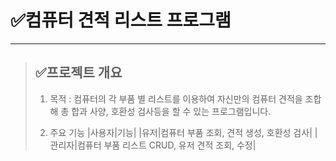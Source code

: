 # ✅컴퓨터 견적 리스트 프로그램
---------------------------------------------------------------------------

> ## ✅프로젝트 개요
> 1. 목적 : 컴퓨터의 각 부품 별 리스트를 이용하여 자신만의 컴퓨터 견적을 조합해 총 합과 사양, 호환성 검사등을 할 수 있는 프로그램입니다.
>
>
>
> 2. 주요 기능 
> |사용자|기능|
  |유저|컴퓨터 부품 조회, 견적 생성, 호환성 검사|
  |관리자|컴퓨터 부품 리스트 CRUD, 유저 견적 조회, 수정|

